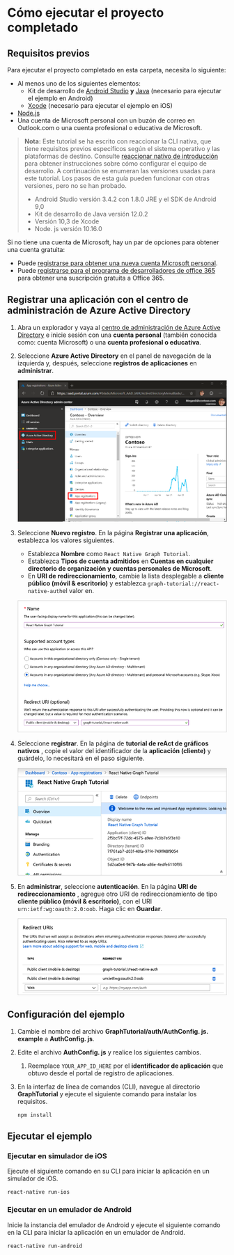 # <a name="how-to-run-the-completed-project"></a>Cómo ejecutar el proyecto completado

## <a name="prerequisites"></a>Requisitos previos

Para ejecutar el proyecto completado en esta carpeta, necesita lo siguiente:

- Al menos uno de los siguientes elementos:
  - Kit de desarrollo de [Android Studio](https://developer.android.com/studio/) **y** [Java](https://jdk.java.net) (necesario para ejecutar el ejemplo en Android)
  - [Xcode](https://developer.apple.com/xcode/) (necesario para ejecutar el ejemplo en iOS)
- [Node.js](https://nodejs.org)
- Una cuenta de Microsoft personal con un buzón de correo en Outlook.com o una cuenta profesional o educativa de Microsoft.

> **Nota:** Este tutorial se ha escrito con reaccionar la CLI nativa, que tiene requisitos previos específicos según el sistema operativo y las plataformas de destino. Consulte [reaccionar nativo de introducción](https://facebook.github.io/react-native/docs/getting-started) para obtener instrucciones sobre cómo configurar el equipo de desarrollo. A continuación se enumeran las versiones usadas para este tutorial. Los pasos de esta guía pueden funcionar con otras versiones, pero no se han probado.
>
> - Android Studio versión 3.4.2 con 1.8.0 JRE y el SDK de Android 9,0
> - Kit de desarrollo de Java versión 12.0.2
> - Versión 10,3 de Xcode
> - Node. js versión 10.16.0

Si no tiene una cuenta de Microsoft, hay un par de opciones para obtener una cuenta gratuita:

- Puede [registrarse para obtener una nueva cuenta Microsoft personal](https://signup.live.com/signup?wa=wsignin1.0&rpsnv=12&ct=1454618383&rver=6.4.6456.0&wp=MBI_SSL_SHARED&wreply=https://mail.live.com/default.aspx&id=64855&cbcxt=mai&bk=1454618383&uiflavor=web&uaid=b213a65b4fdc484382b6622b3ecaa547&mkt=E-US&lc=1033&lic=1).
- Puede [registrarse para el programa de desarrolladores de office 365](https://developer.microsoft.com/office/dev-program) para obtener una suscripción gratuita a Office 365.

## <a name="register-an-application-with-the-azure-active-directory-admin-center"></a>Registrar una aplicación con el centro de administración de Azure Active Directory

1. Abra un explorador y vaya al [centro de administración de Azure Active Directory](https://aad.portal.azure.com) e inicie sesión con una **cuenta personal** (también conocida como: cuenta Microsoft) o una **cuenta profesional o educativa**.

1. Seleccione **Azure Active Directory** en el panel de navegación de la izquierda y, después, seleccione **registros de aplicaciones** en **administrar**.

    ![Una captura de pantalla de los registros de la aplicación ](/tutorial/images/aad-portal-app-registrations.png)

1. Seleccione **Nuevo registro**. En la página **Registrar una aplicación**, establezca los valores siguientes.

    - Establezca **Nombre** como `React Native Graph Tutorial`.
    - Establezca **Tipos de cuenta admitidos** en **Cuentas en cualquier directorio de organización y cuentas personales de Microsoft**.
    - En **URI de redireccionamiento**, cambie la lista desplegable a **cliente público (móvil & escritorio)** y establezca `graph-tutorial://react-native-auth`el valor en.

    ![Captura de pantalla de la página registrar una aplicación](/tutorial/images/aad-register-an-app.png)

1. Seleccione **registrar**. En la página de **tutorial de reAct de gráficos nativos** , copie el valor del identificador de la **aplicación (cliente)** y guárdelo, lo necesitará en el paso siguiente.

    ![Captura de pantalla del identificador de la aplicación del nuevo registro de la aplicación](/tutorial/images/aad-application-id.png)

1. En **administrar**, seleccione **autenticación**. En la página **URI de redireccionamiento** , agregue otro URI de redireccionamiento de tipo **cliente público (móvil & escritorio)**, con el URI `urn:ietf:wg:oauth:2.0:oob`. Haga clic en **Guardar**.

    ![Captura de pantalla de la página URI de redireccionamiento](/tutorial/images/aad-redirect-uris.png)

## <a name="configure-the-sample"></a>Configuración del ejemplo

1. Cambie el nombre del archivo **GraphTutorial/auth/AuthConfig. js. example** a **AuthConfig. js**.
1. Edite el archivo **AuthConfig. js** y realice los siguientes cambios.
    1. Reemplace `YOUR_APP_ID_HERE` por el **identificador de aplicación** que obtuvo desde el portal de registro de aplicaciones.

1. En la interfaz de línea de comandos (CLI), navegue al directorio **GraphTutorial** y ejecute el siguiente comando para instalar los requisitos.

    ```Shell
    npm install
    ```

## <a name="run-the-sample"></a>Ejecutar el ejemplo

### <a name="run-on-ios-simulator"></a>Ejecutar en simulador de iOS

Ejecute el siguiente comando en su CLI para iniciar la aplicación en un simulador de iOS.

```Shell
react-native run-ios
```

### <a name="run-on-android-emulator"></a>Ejecutar en un emulador de Android

Inicie la instancia del emulador de Android y ejecute el siguiente comando en la CLI para iniciar la aplicación en un emulador de Android.

```Shell
react-native run-android
```
